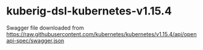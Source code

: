 # kuberig-dsl-kubernetes-v1.15.4

Swagger file downloaded from https://raw.githubusercontent.com/kubernetes/kubernetes/v1.15.4/api/openapi-spec/swagger.json
